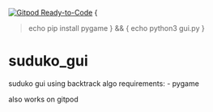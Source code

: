 [![Gitpod Ready-to-Code](https://img.shields.io/badge/Gitpod-Ready--to--Code-blue?logo=gitpod)](https://gitpod.io/#https://github.com/unforgettablexD/suduko_gui) 
{
> echo pip install pygame
> } && {
> echo python3 gui.py
> }

# suduko_gui
suduko gui using backtrack algo
requirements: - pygame

also works on gitpod
